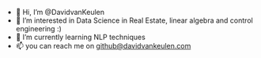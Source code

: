 - 👋 Hi, I’m @DavidvanKeulen
- 👀 I’m interested in Data Science in Real Estate, linear algebra and control engineering :)
- 🌱 I’m currently learning NLP techniques
- 📫 you can reach me on github@davidvankeulen.com

<!---
DavidvanKeulen/DavidvanKeulen is a ✨ special ✨ repository because its `README.md` (this file) appears on your GitHub profile.
You can click the Preview link to take a look at your changes.
--->
